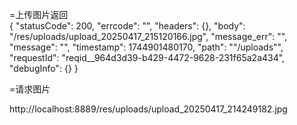 





=上传图片返回   
{
"statusCode": 200,
"errcode": "",
"headers": {},
"body": "/res/uploads/upload_20250417_215120166.jpg",
"message_err": "",
"message": "",
"timestamp": 1744901480170,
"path": "\"/uploads\"",
"requestId": "reqid__964d3d39-b429-4472-9628-231f65a2a434",
"debugInfo": {}
}


=请求图片

http://localhost:8889/res/uploads/upload_20250417_214249182.jpg